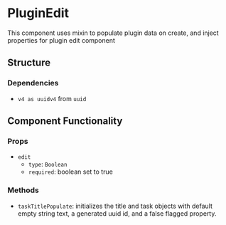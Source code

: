 PluginEdit
===============
This component uses mixin to populate plugin data on create, and inject properties for plugin edit component

## Structure

### Dependencies
* `v4 as uuidv4` from `uuid`

Component Functionality
---------
### Props
- `edit`
  - `type`: `Boolean`
  - `required`: boolean set to true

### Methods
- `taskTitlePopulate`: initializes the title and task objects with default empty string text, a generated uuid id, and a false flagged property.
